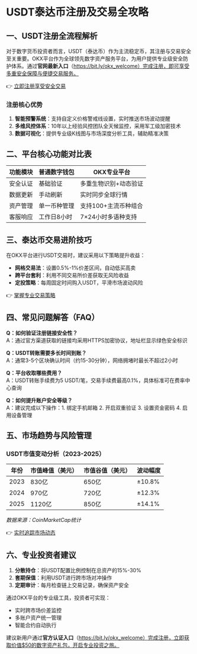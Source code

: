 # USDT泰达币注册及交易全攻略

## 一、USDT注册全流程解析
对于数字货币投资者而言，USDT（泰达币）作为主流稳定币，其注册与交易安全至关重要。OKX平台作为全球领先数字资产服务平台，为用户提供专业级安全防护体系。通过**官网最新入口**（https://bit.ly/okx_welcome）完成注册，即可享受多重安全保障与便捷交易服务。

👉 [立即注册享受安全交易](https://bit.ly/okx_welcome)

### 注册核心优势
1. **智能预警系统**：支持自定义价格警戒线设置，实时推送市场波动提醒
2. **多维风控体系**：10年以上经验风控团队全天候监控，采用军工级加密技术
3. **数据可视化**：提供专业级K线图与市场深度分析工具，辅助精准决策

## 二、平台核心功能对比表

| 功能模块       | 普通数字钱包       | OKX专业平台         |
|----------------|--------------------|---------------------|
| 安全认证       | 基础验证           | 多重生物识别+动态验证 |
| 数据更新       | 手动刷新           | 实时同步全球行情     |
| 资产管理       | 单一币种管理       | 支持100+主流币种组合 |
| 客服响应       | 工作日8小时        | 7×24小时多语种支持  |

## 三、泰达币交易进阶技巧
在OKX平台进行USDT交易时，建议采用以下策略提升收益：
- **网格交易法**：设置0.5%-1%价差区间，自动低买高卖
- **跨平台套利**：利用不同交易所价差获取无风险收益
- **定投策略**：每周固定时间购入USDT，平滑市场波动风险

👉 [掌握专业交易策略](https://bit.ly/okx_welcome)

## 四、常见问题解答（FAQ）

**Q：如何验证注册链接安全性？**  
A：通过官方渠道获取的链接均采用HTTPS加密协议，地址栏显示绿色安全标识

**Q：USDT转账需要多长时间到账？**  
A：通常3-5个区块确认时间（约15-30分钟），网络拥堵时最长不超过2小时

**Q：平台收取哪些费用？**  
A：USDT转账手续费为5 USDT/笔，交易手续费最高0.1%，具体标准可在费率中心查询

**Q：如何提升账户安全等级？**  
A：建议完成以下操作：1. 绑定手机邮箱 2. 开启双重验证 3. 设置资金密码 4. 启用设备管理

## 五、市场趋势与风险管理

### USDT市值变动分析（2023-2025）
| 年份 | 市值峰值（美元） | 市值谷值（美元） | 波动幅度 |
|------|------------------|------------------|----------|
| 2023 | 830亿            | 650亿            | ±10.8%   |
| 2024 | 970亿            | 720亿            | ±12.3%   |
| 2025 | 1120亿           | 850亿            | ±14.1%   |

*数据来源：CoinMarketCap统计*

👉 [实时追踪市场动态](https://bit.ly/okx_welcome)

## 六、专业投资者建议
1. **分散持仓**：将USDT配置比例控制在总资产的15%-30%
2. **套期保值**：利用USDT进行跨市场对冲操作
3. **定期审计**：每月检查链上交易记录，确保资产安全

通过OKX平台的专业级工具，投资者可实现：
- 实时跨市场价差监控
- 多账户资产统一管理
- 智能合约自动执行

建议新用户通过**官方认证入口**（https://bit.ly/okx_welcome）完成注册，立即获取价值$50的数字资产礼包，开启专业投资之旅。